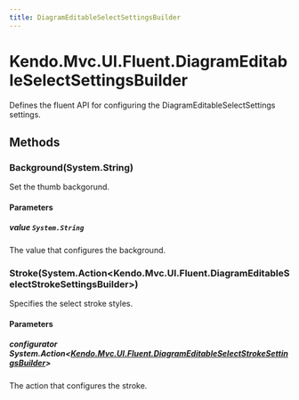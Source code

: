 ```yaml
---
title: DiagramEditableSelectSettingsBuilder
---
```


# Kendo.Mvc.UI.Fluent.DiagramEditableSelectSettingsBuilder
Defines the fluent API for configuring the DiagramEditableSelectSettings settings.




## Methods


### Background(System.String)
Set the thumb backgorund.


#### Parameters

##### value `System.String`
The value that configures the background.





### Stroke(System.Action\<Kendo.Mvc.UI.Fluent.DiagramEditableSelectStrokeSettingsBuilder\>)
Specifies the select stroke styles.


#### Parameters

##### configurator System.Action<[Kendo.Mvc.UI.Fluent.DiagramEditableSelectStrokeSettingsBuilder](/api/wrappers/aspnet-mvc/Kendo.Mvc.UI.Fluent/DiagramEditableSelectStrokeSettingsBuilder)>
The action that configures the stroke.






